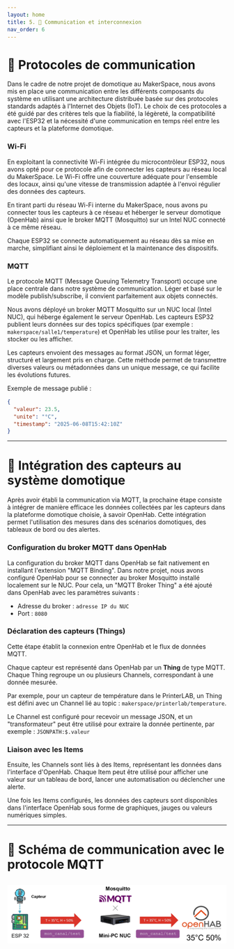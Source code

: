 ```yaml
---
layout: home
title: 5. 📡 Communication et interconnexion
nav_order: 6
---
```


# 📡 Protocoles de communication

Dans le cadre de notre projet de domotique au MakerSpace, nous avons mis en place une communication entre les différents composants du système en utilisant une architecture distribuée basée sur des protocoles standards adaptés à l'Internet des Objets (IoT). Le choix de ces protocoles a été guidé par des critères tels que la fiabilité, la légèreté, la compatibilité avec l'ESP32 et la nécessité d'une communication en temps réel entre les capteurs et la plateforme domotique.

### Wi-Fi

En exploitant la connectivité Wi-Fi intégrée du microcontrôleur ESP32, nous avons opté pour ce protocole afin de connecter les capteurs au réseau local du MakerSpace. Le Wi-Fi offre une couverture adéquate pour l'ensemble des locaux, ainsi qu'une vitesse de transmission adaptée à l'envoi régulier des données des capteurs.

En tirant parti du réseau Wi-Fi interne du MakerSpace, nous avons pu connecter tous les capteurs à ce réseau et héberger le serveur domotique (OpenHab) ainsi que le broker MQTT (Mosquitto) sur un Intel NUC connecté à ce même réseau.

Chaque ESP32 se connecte automatiquement au réseau dès sa mise en marche, simplifiant ainsi le déploiement et la maintenance des dispositifs.

### MQTT

Le protocole MQTT (Message Queuing Telemetry Transport) occupe une place centrale dans notre système de communication. Léger et basé sur le modèle publish/subscribe, il convient parfaitement aux objets connectés.

Nous avons déployé un broker MQTT Mosquitto sur un NUC local (Intel NUC), qui héberge également le serveur OpenHab. Les capteurs ESP32 publient leurs données sur des topics spécifiques (par exemple : `makerspace/salle1/temperature`) et OpenHab les utilise pour les traiter, les stocker ou les afficher.

Les capteurs envoient des messages au format JSON, un format léger, structuré et largement pris en charge. Cette méthode permet de transmettre diverses valeurs ou métadonnées dans un unique message, ce qui facilite les évolutions futures.

Exemple de message publié :
```json
{
  "valeur": 23.5,
  "unite": "°C",
  "timestamp": "2025-06-08T15:42:10Z"
}
```

---

# 🔗 Intégration des capteurs au système domotique

Après avoir établi la communication via MQTT, la prochaine étape consiste à intégrer de manière efficace les données collectées par les capteurs dans la plateforme domotique choisie, à savoir OpenHab. Cette intégration permet l'utilisation des mesures dans des scénarios domotiques, des tableaux de bord ou des alertes.

### Configuration du broker MQTT dans OpenHab

La configuration du broker MQTT dans OpenHab se fait nativement en installant l'extension "MQTT Binding". Dans notre projet, nous avons configuré OpenHab pour se connecter au broker Mosquitto installé localement sur le NUC. Pour cela, un "MQTT Broker Thing" a été ajouté dans OpenHab avec les paramètres suivants : 
- Adresse du broker : `adresse IP du NUC`
- Port : `8080`

### Déclaration des capteurs (Things)

Cette étape établit la connexion entre OpenHab et le flux de données MQTT.

Chaque capteur est représenté dans OpenHab par un **Thing** de type MQTT. Chaque Thing regroupe un ou plusieurs Channels, correspondant à une donnée mesurée. 

Par exemple, pour un capteur de température dans le PrinterLAB, un Thing est défini avec un Channel lié au topic : `makerspace/printerlab/temperature`. 

Le Channel est configuré pour recevoir un message JSON, et un "transformateur" peut être utilisé pour extraire la donnée pertinente, par exemple : `JSONPATH:$.valeur`

### Liaison avec les Items

Ensuite, les Channels sont liés à des Items, représentant les données dans l'interface d'OpenHab. Chaque Item peut être utilisé pour afficher une valeur sur un tableau de bord, lancer une automatisation ou déclencher une alerte.

Une fois les Items configurés, les données des capteurs sont disponibles dans l'interface OpenHab sous forme de graphiques, jauges ou valeurs numériques simples.

---

# 🧭 Schéma de communication avec le protocole MQTT

## <img src="images/Schema_communication.png" alt="Schéma"/>

